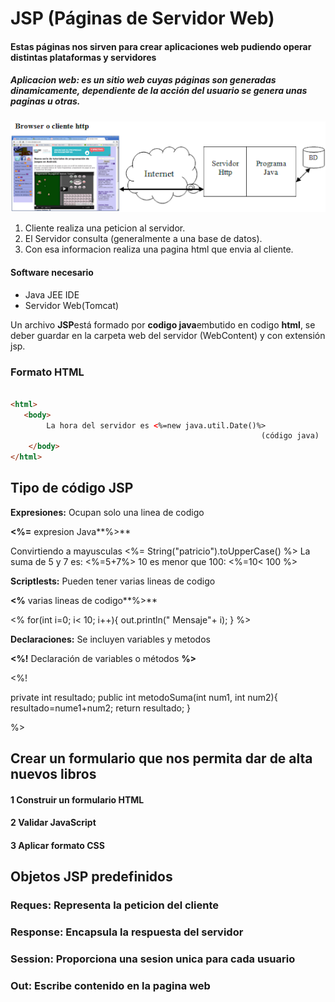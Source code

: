 # JSP (Páginas de Servidor Web)
#### Estas páginas nos sirven para crear aplicaciones web pudiendo operar distintas plataformas y servidores 
##### Aplicacion web: es un sitio web cuyas páginas son generadas dinamicamente, dependiente de la acción del usuario se genera unas paginas u otras.


![](https://github.com/programadorleo/ServidorJava/blob/master/img/clienteservidorbd.png)

1. Cliente realiza una peticion al servidor. 
2. El Servidor consulta (generalmente a una base de datos). 
3. Con esa informacion realiza una pagina html que envia al cliente.


#### Software necesario

- Java JEE IDE
- Servidor Web(Tomcat)

Un archivo **JSP**está formado por **codigo java**embutido en codigo **html**, se deber guardar en la carpeta web del servidor (WebContent) y con extensión jsp.

### Formato HTML

```html

<html>
   <body>
        La hora del servidor es <%=new java.util.Date()%>
		                                                (código java)
    </body>
</html>
```


## Tipo de código JSP

**Expresiones:** Ocupan solo una linea de codigo 

**<%=** expresion Java**%>**

Convirtiendo a mayusculas <%= String("patricio").toUpperCase() %>
La suma de 5 y 7 es: <%=5+7%>
10 es menor que 100: <%=10< 100 %>


**Scriptlests:**  Pueden tener varias lineas de codigo

**<%** varias lineas de codigo**%>**


<%
for(int i=0; i< 10; i++){
	out.println(" Mensaje"+ i);
}
%>


**Declaraciones:** Se incluyen variables y metodos

**<%!** Declaración de variables o métodos **%>**

<%! 

private int resultado;
public int metodoSuma(int num1, int num2){
resultado=nume1+num2;
return resultado;
}

%>

## Crear un formulario que nos permita dar de alta nuevos libros
#### 1 Construir un formulario HTML
#### 2 Validar JavaScript
#### 3 Aplicar formato CSS

## Objetos JSP predefinidos
### Reques: Representa la peticion del cliente
### Response: Encapsula la respuesta del servidor
### Session: Proporciona una sesion unica para cada usuario
### Out: Escribe contenido en la pagina web

